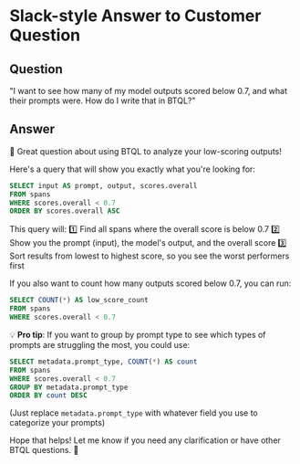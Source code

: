 # Slack-style Answer to Customer Question

## Question
"I want to see how many of my model outputs scored below 0.7, and what their prompts were. How do I write that in BTQL?"

## Answer
👋 Great question about using BTQL to analyze your low-scoring outputs!

Here's a query that will show you exactly what you're looking for:

```sql
SELECT input AS prompt, output, scores.overall
FROM spans
WHERE scores.overall < 0.7
ORDER BY scores.overall ASC
```

This query will:
1️⃣ Find all spans where the overall score is below 0.7
2️⃣ Show you the prompt (input), the model's output, and the overall score
3️⃣ Sort results from lowest to highest score, so you see the worst performers first

If you also want to count how many outputs scored below 0.7, you can run:

```sql
SELECT COUNT(*) AS low_score_count
FROM spans
WHERE scores.overall < 0.7
```

💡 **Pro tip**: If you want to group by prompt type to see which types of prompts are struggling the most, you could use:

```sql
SELECT metadata.prompt_type, COUNT(*) AS count
FROM spans
WHERE scores.overall < 0.7
GROUP BY metadata.prompt_type
ORDER BY count DESC
```

(Just replace `metadata.prompt_type` with whatever field you use to categorize your prompts)

Hope that helps! Let me know if you need any clarification or have other BTQL questions. 🚀
